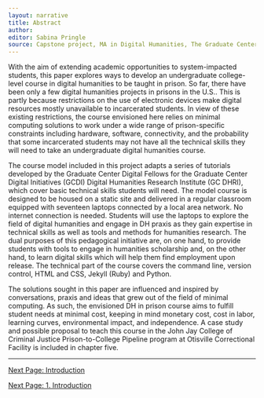 ```yaml
---
layout: narrative
title: Abstract
author:
editor: Sabina Pringle
source: Capstone project, MA in Digital Humanities, The Graduate Center - CUNY
---
```

With the aim of extending academic opportunities to system-impacted students, this paper explores ways to develop an undergraduate college-level course in digital humanities to be taught in prison. So far, there have been only a few digital humanities projects in prisons in the U.S.. This is partly because restrictions on the use of electronic devices make digital resources mostly unavailable to incarcerated students. In view of these existing restrictions, the course envisioned here relies on minimal computing solutions to work under a wide range of prison-specific constraints including hardware, software, connectivity, and the probability that some incarcerated students may not have all the technical skills they will need to take an undergraduate digital humanities course.

The course model included in this project adapts a series of tutorials developed by the Graduate Center Digital Fellows for the Graduate Center Digital Initiatives (GCDI) Digital Humanities Research Institute (GC DHRI), which cover basic technical skills students will need. The model course is designed to be housed on a static site and delivered in a regular classroom equipped with seventeen laptops connected by a local area network. No internet connection is needed. Students will use the laptops to explore the field of digital humanities and engage in DH praxis as they gain expertise in technical skills as well as tools and methods for humanities research. The dual purposes of this pedagogical initiative are, on one hand, to provide students with tools to engage in humanities scholarship and, on the other hand, to learn digital skills which will help them find employment upon release. The technical part of the course covers the command line, version control, HTML and CSS, Jekyll (Ruby) and Python.

The solutions sought in this paper are influenced and inspired by conversations, praxis and ideas that grew out of the field of minimal computing. As such, the envisioned DH in prison course aims to fulfill student needs at minimal cost, keeping in mind monetary cost, cost in labor, learning curves, environmental impact, and independence. A case study and possible proposal to teach this course in the John Jay College of Criminal Justice Prison-to-College Pipeline program at Otisville Correctional Facility is included in chapter five.

---

<A href="#1.-introduction">Next Page: Introduction</A>

[Next Page: 1. Introduction](#1.-introduction)

